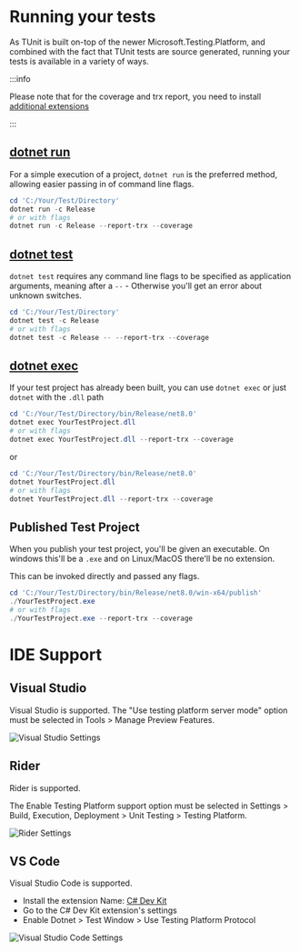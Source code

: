 # Running your tests

As TUnit is built on-top of the newer Microsoft.Testing.Platform, and combined with the fact that TUnit tests are source generated, running your tests is available in a variety of ways.

:::info

Please note that for the coverage and trx report, you need to install [additional extensions](../extensions/extensions.md)

:::

## [dotnet run](https://learn.microsoft.com/en-us/dotnet/core/tools/dotnet-run)

For a simple execution of a project, `dotnet run` is the preferred method, allowing easier passing in of command line flags.

```powershell
cd 'C:/Your/Test/Directory'
dotnet run -c Release
# or with flags
dotnet run -c Release --report-trx --coverage
```

## [dotnet test](https://learn.microsoft.com/en-us/dotnet/core/tools/dotnet-test)

`dotnet test` requires any command line flags to be specified as application arguments, meaning after a `--` - Otherwise you'll get an error about unknown switches.

```powershell
cd 'C:/Your/Test/Directory'
dotnet test -c Release
# or with flags
dotnet test -c Release -- --report-trx --coverage
```

## [dotnet exec](https://learn.microsoft.com/en-us/dotnet/core/tools/dotnet)

If your test project has already been built, you can use `dotnet exec` or just `dotnet` with the `.dll` path

```powershell
cd 'C:/Your/Test/Directory/bin/Release/net8.0'
dotnet exec YourTestProject.dll
# or with flags
dotnet exec YourTestProject.dll --report-trx --coverage
```

or

```powershell
cd 'C:/Your/Test/Directory/bin/Release/net8.0'
dotnet YourTestProject.dll
# or with flags
dotnet YourTestProject.dll --report-trx --coverage
```

## Published Test Project

When you publish your test project, you'll be given an executable.
On windows this'll be a `.exe` and on Linux/MacOS there'll be no extension.

This can be invoked directly and passed any flags.

```powershell
cd 'C:/Your/Test/Directory/bin/Release/net8.0/win-x64/publish'
./YourTestProject.exe
# or with flags
./YourTestProject.exe --report-trx --coverage
```

# IDE Support

## Visual Studio
Visual Studio is supported. The "Use testing platform server mode" option must be selected in Tools > Manage Preview Features.

![Visual Studio Settings](../../static/img/visual-studio.png)

## Rider
Rider is supported.

The Enable Testing Platform support option must be selected in Settings > Build, Execution, Deployment > Unit Testing > Testing Platform.

![Rider Settings](../../static/img/rider.png)

## VS Code
Visual Studio Code is supported.

- Install the extension Name: [C# Dev Kit](https://marketplace.visualstudio.com/items?itemName=ms-dotnettools.csdevkit)
- Go to the C# Dev Kit extension's settings
- Enable Dotnet > Test Window > Use Testing Platform Protocol

![Visual Studio Code Settings](../../static/img/visual-studio-code.png)

